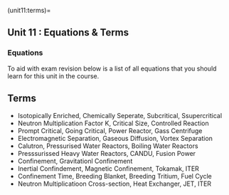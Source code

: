 (unit11:terms)=
## Unit 11 : Equations & Terms

### Equations
To aid with exam revision below is a list of all equations that you should learn for this unit in the course.

## Terms
- Isotopically Enriched, Chemically Seperate, Subcritical, Ssupercritical
- Neutron Multiplication Factor K, Critical Size, Controlled Reaction
- Prompt Critical, Going Critical, Power Reactor, Gass Centrifuge
- Electromagnetic Separation, Gaseous Diffusion, Vortex Separation
- Calutron, Pressurised Water Reactors, Boiling Water Reactors
- Presssurissed Heavy Water Reactors, CANDU, Fusion Power
- Confinement, Gravitationl Confinement
- Inertial Confindement, Magnetic Confinement, Tokamak, ITER
- Confinement Time, Breeding Blanket, Breeding Tritium, Fuel Cycle
- Neutron Multiplicatioon Cross-section, Heat Exchanger, JET, ITER